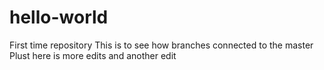 # hello-world
First time repository
This is to see how branches connected to the master
Plust here is more edits
and another edit
